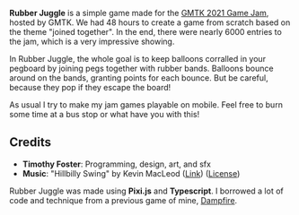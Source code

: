 **Rubber Juggle** is a simple game made for the [GMTK 2021 Game Jam](https://itch.io/jam/gmtk-2021), hosted by GMTK. We had 48 hours to create a game from scratch based on the theme "joined together". In the end, there were nearly 6000 entries to the jam, which is a very impressive showing.

In Rubber Juggle, the whole goal is to keep balloons corralled in your pegboard by joining pegs together with rubber bands. Balloons bounce around on the bands, granting points for each bounce. But be careful, because they pop if they escape the board!

As usual I try to make my jam games playable on mobile. Feel free to burn some time at a bus stop or what have you with this!

## Credits

* **Timothy Foster**: Programming, design, art, and sfx
* **Music**: "Hillbilly Swing" by Kevin MacLeod (<a href="https://incompetech.filmmusic.io/song/5705-hillbilly-swing" aria-label="Hillbilly Swing">Link</a>) ([License](https://filmmusic.io/standard-license))

Rubber Juggle was made using **Pixi.js** and **Typescript**. I borrowed a lot of code and technique from a previous game of mine, [Dampfire](/portfolio/dampfire).